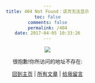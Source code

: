 ```yaml
---
title: 404 Not Found：该页无法显示
toc: false
comments: false
permalink: /404
date: 2017-04-05 10:33:26
---
```

<html>
<head></head>
<style>
	body {
		text-align:center;
	}

</style>
<body>


![](http://img1.dongqiudi.com/fastdfs1/M00/4E/26/o4YBAFjcxMKAavNBAAL897TCIss690.jpg)

很抱歉!你所访问的地址不存在:

[回到主页](https://shonlee.github.io/) | [所有文章](https://shonlee.github.io/works) | [给我留言](https://shonlee.github.io/about)
</body>

</html>